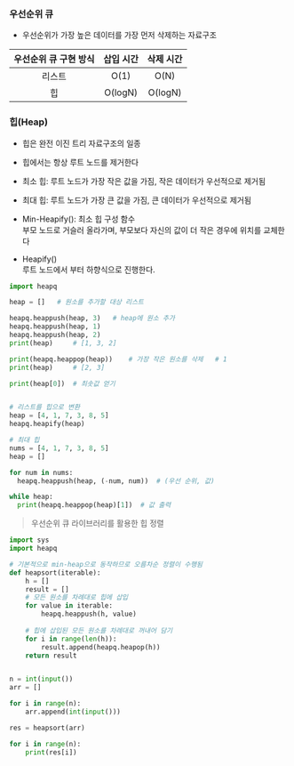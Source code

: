 ### 우선순위 큐
+ 우선순위가 가장 높은 데이터를 가장 먼저 삭제하는 자료구조


|우선순위 큐 구현 방식|삽입 시간|삭제 시간|
|:------:|:---:|:---:|
|리스트|O(1)|O(N)|
|힙|O(logN)|O(logN)|

### 힙(Heap)
+ 힙은 완전 이진 트리 자료구조의 일종
+ 힙에서는 항상 루트 노드를 제거한다
+ 최소 힙: 루트 노드가 가장 작은 값을 가짐, 작은 데이터가 우선적으로 제거됨
+ 최대 힙: 루트 노드가 가장 큰 값을 가짐, 큰 데이터가 우선적으로 제거됨

+ Min-Heapify(): 최소 힙 구성 함수     
부모 노드로 거슬러 올라가며, 부모보다 자신의 값이 더 작은 경우에 위치를 교체한다

+ Heapify()     
루트 노드에서 부터 하향식으로 진행한다.

```python
import heapq

heap = []   # 원소를 추가할 대상 리스트

heapq.heappush(heap, 3)   # heap에 원소 추가
heapq.heappush(heap, 1)
heapq.heappush(heap, 2)
print(heap)     # [1, 3, 2]

print(heapq.heappop(heap))    # 가장 작은 원소를 삭제   # 1
print(heap)     # [2, 3]

print(heap[0])  # 최솟값 얻기


# 리스트를 힙으로 변환
heap = [4, 1, 7, 3, 8, 5]
heapq.heapify(heap)

# 최대 힙
nums = [4, 1, 7, 3, 8, 5]
heap = []

for num in nums:
  heapq.heappush(heap, (-num, num))  # (우선 순위, 값)

while heap:
  print(heapq.heappop(heap)[1])  # 값 출력
```
> 우선순위 큐 라이브러리를 활용한 힙 정렬 
```python
import sys
import heapq

# 기본적으로 min-heap으로 동작하므로 오름차순 정렬이 수행됨
def heapsort(iterable):
    h = []
    result = []
    # 모든 원소를 차례대로 힙에 삽입
    for value in iterable:
        heapq.heappush(h, value)
        
    # 힙에 삽입된 모든 원소를 차례대로 꺼내어 담기
    for i in range(len(h)):
        result.append(heapq.heapop(h))
    return result


n = int(input())
arr = []

for i in range(n):
    arr.append(int(input()))

res = heapsort(arr)

for i in range(n):
    print(res[i])   
```
